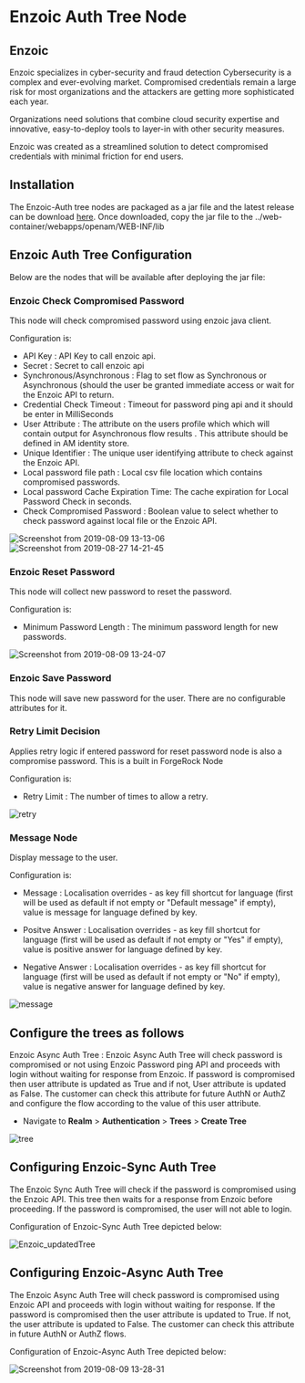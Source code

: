 # Enzoic Auth Tree Node

## Enzoic

Enzoic specializes in cyber-security and fraud detection
Cybersecurity is a complex and ever-evolving market. Compromised credentials remain a large risk for most organizations and the attackers are getting more sophisticated each year.

Organizations need solutions that combine cloud security expertise and innovative, easy-to-deploy tools to layer-in with other security measures.

Enzoic was created as a streamlined solution to detect compromised credentials with minimal friction for end users.

## Installation

The Enzoic-Auth tree nodes are packaged as a jar file and the latest release can be download [here](https://github.com/Enzoic/forgerock/releases/latest).
 Once downloaded, copy the jar file to the ../web-container/webapps/openam/WEB-INF/lib

## Enzoic Auth Tree Configuration

Below are the nodes that will be available after deploying the jar file:

### Enzoic Check Compromised Password
This node will check compromised password using enzoic java client.

Configuration is:
* API Key : API Key to call enzoic api.
* Secret : Secret to call enzoic api
* Synchronous/Asynchronous : Flag to set flow as Synchronous or Asynchronous (should the user be granted immediate
 access or wait for the Enzoic API to return.
* Credential Check Timeout : Timeout for password ping api and it should be enter in MilliSeconds
* User Attribute : The attribute on the users profile which which will contain output for Asynchronous flow results
. This attribute should be defined in AM identity store.
* Unique Identifier : The unique user identifying attribute to check against the Enzoic API.
* Local password file path : Local csv file location which contains compromised passwords.
* Local password Cache Expiration Time: The cache expiration for Local Password Check in seconds.
* Check Compromised Password : Boolean value to select whether to check password against local file or the Enzoic API.

![Screenshot from 2019-08-09 13-13-06](https://user-images.githubusercontent.com/20396535/62763279-c68e5700-baa8-11e9-9535-9566255cf185.png)
![Screenshot from 2019-08-27 14-21-45](https://user-images.githubusercontent.com/20396535/63756588-40f70d80-c8d6-11e9-9b35-e3d7dafb4b2c.png)



### Enzoic Reset Password

This node will collect new password to reset the password. 

Configuration is:
* Minimum Password Length : The minimum password length for new passwords.

![Screenshot from 2019-08-09 13-24-07](https://user-images.githubusercontent.com/20396535/62763373-01908a80-baa9-11e9-8d84-d69c76d90b36.png)



### Enzoic Save Password

This node will save new password for the user. There are no configurable attributes for it.

### Retry Limit Decision

Applies retry logic if entered password for reset password node is also a compromise password. This is a built in
 ForgeRock Node 

Configuration is:

* Retry Limit : The number of times to allow a retry.

![retry](https://user-images.githubusercontent.com/20396535/57918264-0849a000-78b4-11e9-905f-78ef61b88986.PNG)


### Message Node

Display message to the user. 

Configuration is:

* Message : Localisation overrides - as key fill shortcut for language (first will be used as default if not empty or
 "Default message" if empty), value is message for language defined by key.

* Positve Answer : Localisation overrides - as key fill shortcut for language (first will be used as default if not empty or "Yes" if empty), value is positive answer for language defined by key.

* Negative Answer : Localisation overrides - as key fill shortcut for language (first will be used as default if not
 empty or "No" if empty), value is negative answer for language defined by key.

![message](https://user-images.githubusercontent.com/20396535/57918307-1eeff700-78b4-11e9-870b-2eaa203e40ec.PNG)



## Configure the trees as follows


Enzoic Async Auth Tree :
Enzoic Async Auth Tree will check password is compromised or not using Enzoic Password ping API and proceeds with login without waiting for response from Enzoic. If password is compromised then user attribute is updated as True and if not, User attribute is updated as False. The customer can check this attribute for future AuthN or AuthZ and configure the flow according to the value of this user attribute.

 * Navigate to **Realm** > **Authentication** > **Trees** > **Create Tree**
 
 ![tree](https://user-images.githubusercontent.com/20396535/48189113-66c21e80-e365-11e8-8045-326786a41aca.PNG)
 
 
 ## Configuring Enzoic-Sync Auth Tree

The Enzoic Sync Auth Tree will check if the password is compromised using the Enzoic API. This tree then waits for
a response from Enzoic before proceeding. If the password is compromised, the user will not able to login.


Configuration of Enzoic-Sync Auth Tree depicted below:

![Enzoic_updatedTree](https://user-images.githubusercontent.com/20396535/57918407-5a8ac100-78b4-11e9-8e33-1f7bb0dd4e81.PNG)


 ## Configuring Enzoic-Async Auth Tree
 
The Enzoic Async Auth Tree will check password is compromised using Enzoic API and proceeds with
login without waiting for response. If the password is compromised then the user attribute is updated to True. If not,
 the user attribute is updated to False. The customer can check this attribute in future AuthN or AuthZ flows.

Configuration of Enzoic-Async Auth Tree depicted below:

![Screenshot from 2019-08-09 13-28-31](https://user-images.githubusercontent.com/20396535/62763610-9f845500-baa9-11e9-8f14-869d8b85384a.png)


